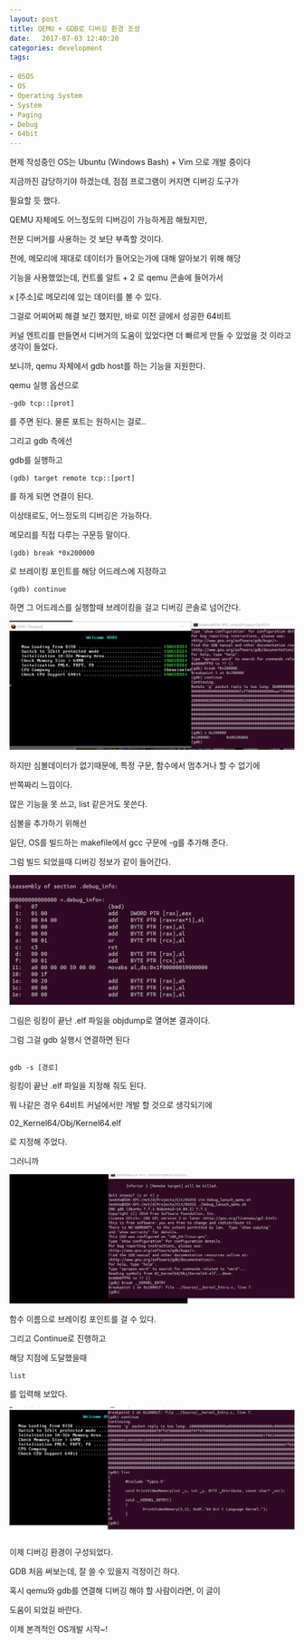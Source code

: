 ```yaml
---
layout: post
title: QEMU + GDB로 디버깅 환경 조성
date:   2017-07-03 12:40:20		
categories: development
tags:

- 0SOS
- OS
- Operating System
- System
- Paging
- Debug
- 64bit
---		
```


현제 작성중인 OS는 Ubuntu (Windows Bash) + Vim 으로 개발 중이다

지금까진 감당하기야 하겠는데, 점점 프로그램이 커지면 디버깅 도구가

필요할 듯 했다.

QEMU 자체에도 어느정도의 디버깅이 가능하게끔 해뒀지만,

전문 디버거를 사용하는 것 보단 부족할 것이다.

전에, 메모리에 재대로 데이터가 들어오는가에 대해 알아보기 위해 해당

기능을 사용했었는데, 컨트롤 알트 + 2 로 qemu 콘솔에 들어가서

x [주소]로 메모리에 있는 데이터를 볼 수 있다.

그걸로 어찌어찌 해결 보긴 했지만, 바로 이전 글에서 성공한 64비트

커널 엔트리를 만들면서 디버거의 도움이 있었다면 더 빠르게 만들 수 있었을 것 이라고 생각이 들었다.

보니까, qemu 자체에서 gdb host를 하는 기능을 지원한다.

qemu 실행 옵션으로 

```
-gdb tcp::[prot]
```
를 주면 된다. 물론 포트는 원하시는 걸로..

그리고 gdb 측에선 

gdb를 실행하고

```
(gdb) target remote tcp::[port]
```
를 하게 되면 연결이 된다.

이상태로도, 어느정도의 디버깅은 가능하다.

메모리를 직접 다루는 구문등 말이다.

```
(gdb) break *0x200000
```
로 브레이킹 포인트를 해당 어드레스에 지정하고
```
(gdb) continue
```
하면 그 어드레스를 실행할때 브레이킹을 걸고 디버깅 콘솔로 넘어간다.

![memory](/uploads/2017-07-03/OS/AddressBreaking.png)



하지만 심볼데이터가 없기때문에, 특정 구문, 함수에서 멈추거나 할 수 없기에

반쪽짜리 느낌이다.

많은 기능을 못 쓰고, list 같은거도 못쓴다.

심볼을 추가하기 위해선

일단, OS를 빌드하는 makefile에서 gcc 구문에 -g를 추가해 준다.

그럼 빌드 되었을때 디버깅 정보가 같이 들어간다.

![debuging](/uploads/2017-07-03/OS/DebugInfo.png)

그림은 링킹이 끝난 .elf 파일을 objdump로 열어본 결과이다.

그럼 그걸 gdb 실행시 연결하면 된다

```

gdb -s [경로]

```

링킹이 끝난 .elf 파일을 지정해 줘도 된다.

뭐 나같은 경우 64비트 커널에서만 개발 할 것으로 생각되기에 

02_Kernel64/Obj/Kernel64.elf

로 지정해 주었다.

그러니까 

![잘 됨](/uploads/2017-07-03/OS/64BitKErnelSymble.png)

함수 이름으로 브레이킹 포인트를 걸 수 있다.

그리고 Continue로 진행하고 

해당 지점에 도달했을때

```
list

```
를 입력해 보았다.

![역시아주 잘 댐](/uploads/2017-07-03/OS/GDBList.png)


이제 디버깅 환경이 구성되었다.

GDB 처음 써보는데, 잘 쓸 수 있을지 걱정이긴 하다.

혹시 qemu와 gdb를 연결해 디버깅 해야 할 사람이라면, 이 글이

도움이 되었길 바란다.

이제 본격적인 OS개발 시작~!
